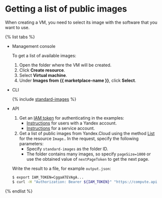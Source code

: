 # Getting a list of public images

When creating a VM, you need to select its image with the software that you want to use.

{% list tabs %}

- Management console

  To get a list of available images:
  1. Open the folder where the VM will be created.
  1. Click **Create resource**.
  1. Select **Virtual machine**.
  1. Under **Images from {{ marketplace-name }}**, click **Select**.

- CLI

  {% include [standard-images](../../../_includes/standard-images.md) %}

- API
  1. Get an [IAM token](../../../iam/concepts/authorization/iam-token.md) for authenticating in the examples:
     * [Instructions](../../../iam/operations/iam-token/create.md) for users with a Yandex account.
     * [Instructions](../../../iam/operations/iam-token/create-for-sa.md) for a service account.
  1. Get a list of public images from Yandex.Cloud using the method [List](../../api-ref/Image/list.md) for the resource `Image`.. In the request, specify the following parameters:
     * Specify `standard-images` as the folder ID.
     * The folder contains many images, so specify `pageSize=1000` or use the obtained value of `nextPageToken` to get the next page.

    Write the result to a file, for example `output.json`:

    ```bash
    $ export IAM_TOKEN=CggaATEVAgA...
    $ curl -H "Authorization: Bearer ${IAM_TOKEN}" "https://compute.api.cloud.yandex.net/compute/v1/images?folderId=standard-images&pageSize=1000" > output.json
    ```

{% endlist %}

